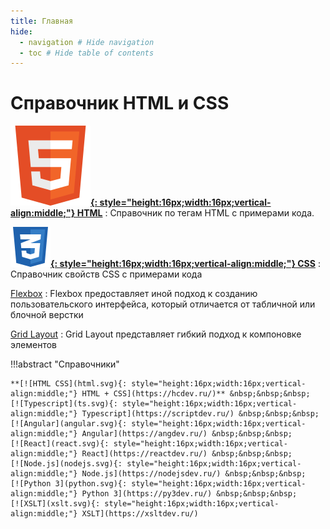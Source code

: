 ```yaml
---
title: Главная
hide:
  - navigation # Hide navigation
  - toc # Hide table of contents
---
```


# Справочник HTML и CSS

**[![HTML](html.svg){: style="height:16px;width:16px;vertical-align:middle;"} HTML](/html/)**
: Справочник по тегам HTML с примерами кода.

**[![CSS](css.svg){: style="height:16px;width:16px;vertical-align:middle;"} CSS](/css/)**
: Справочник свойств CSS с примерами кода

[Flexbox](/flex/)
: Flexbox предоставляет иной подход к созданию пользовательского интерфейса, который отличается от табличной или блочной верстки

[Grid Layout](/grid/)
: Grid Layout представляет гибкий подход к компоновке элементов

!!!abstract "Справочники"

    **[![HTML CSS](html.svg){: style="height:16px;width:16px;vertical-align:middle;"} HTML + CSS](https://hcdev.ru/)** &nbsp;&nbsp;&nbsp;
    [![Typescript](ts.svg){: style="height:16px;width:16px;vertical-align:middle;"} Typescript](https://scriptdev.ru/) &nbsp;&nbsp;&nbsp;
    [![Angular](angular.svg){: style="height:16px;width:16px;vertical-align:middle;"} Angular](https://angdev.ru/) &nbsp;&nbsp;&nbsp;
    [![React](react.svg){: style="height:16px;width:16px;vertical-align:middle;"} React](https://reactdev.ru/) &nbsp;&nbsp;&nbsp;
    [![Node.js](nodejs.svg){: style="height:16px;width:16px;vertical-align:middle;"} Node.js](https://nodejsdev.ru/) &nbsp;&nbsp;&nbsp;
    [![Python 3](python.svg){: style="height:16px;width:16px;vertical-align:middle;"} Python 3](https://py3dev.ru/) &nbsp;&nbsp;&nbsp;
    [![XSLT](xslt.svg){: style="height:16px;width:16px;vertical-align:middle;"} XSLT](https://xsltdev.ru/)

<!--
Планы

- [SCSS](https://github.com/mikaspell/sass-site-rus/blob/rus-version/source/guide.html.haml)

- [MongoDB](https://github.com/jsmarkus/the-little-mongodb-book/blob/master/ru/mongodb.markdown)
- [MariaDB](https://oracleplsql.ru/mariadb-manual.html)

- [Git](https://github.com/progit/progit2-ru)

- [MDN](https://github.com/mdn/translated-content/tree/main/files/ru/web)

- [Вопросы к собесам](https://github.com/YauhenKavalchuk/interview-questions)
-->
